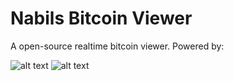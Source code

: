 # Nabils Bitcoin Viewer
A open-source realtime bitcoin viewer.
Powered by: 

![alt text](http://www.chartjs.org/img/chartjs-logo.svg)
![alt text](https://www.coindesk.com/wp-content/themes/coindesk2/images/logo-coindesk-square-x2.png)

